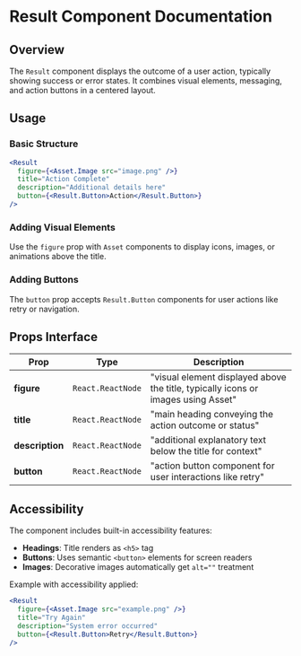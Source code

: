 # Result Component Documentation

## Overview

The `Result` component displays the outcome of a user action, typically showing success or error states. It combines visual elements, messaging, and action buttons in a centered layout.

## Usage

### Basic Structure

```jsx
<Result
  figure={<Asset.Image src="image.png" />}
  title="Action Complete"
  description="Additional details here"
  button={<Result.Button>Action</Result.Button>}
/>
```

### Adding Visual Elements

Use the `figure` prop with `Asset` components to display icons, images, or animations above the title.

### Adding Buttons

The `button` prop accepts `Result.Button` components for user actions like retry or navigation.

## Props Interface

| Prop | Type | Description |
|------|------|-------------|
| **figure** | `React.ReactNode` | "visual element displayed above the title, typically icons or images using Asset" |
| **title** | `React.ReactNode` | "main heading conveying the action outcome or status" |
| **description** | `React.ReactNode` | "additional explanatory text below the title for context" |
| **button** | `React.ReactNode` | "action button component for user interactions like retry" |

## Accessibility

The component includes built-in accessibility features:

- **Headings**: Title renders as `<h5>` tag
- **Buttons**: Uses semantic `<button>` elements for screen readers
- **Images**: Decorative images automatically get `alt=""` treatment

Example with accessibility applied:

```jsx
<Result
  figure={<Asset.Image src="example.png" />}
  title="Try Again"
  description="System error occurred"
  button={<Result.Button>Retry</Result.Button>}
/>
```
